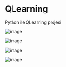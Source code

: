 # QLearning
Python ile QLearning projesi

![image](https://user-images.githubusercontent.com/100231266/157658828-5032d868-6950-460f-bb28-5fe8d24ae4e2.png)


![image](https://user-images.githubusercontent.com/100231266/157658902-1af18e9d-f139-4713-a3ec-4c04c9e0399d.png)


![image](https://user-images.githubusercontent.com/100231266/157659036-428382cb-71b6-4c6c-b2d4-cbb8c62f24f4.png)


![image](https://user-images.githubusercontent.com/100231266/157659060-37e02faf-f5bb-423f-a17b-e15a650924a0.png)
